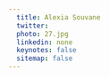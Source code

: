 ```yaml
---
  title: Alexia Souvane
  twitter: 
  photo: 27.jpg
  linkedin: none
  keynotes: false
  sitemap: false
---
```


